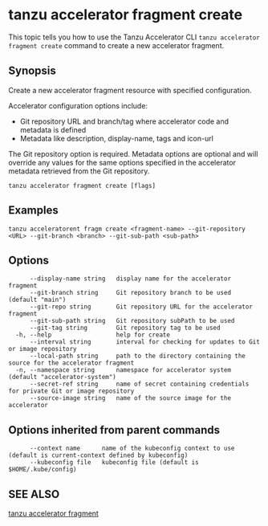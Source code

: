 # tanzu accelerator fragment create

This topic tells you how to use the Tanzu Accelerator CLI
`tanzu accelerator fragment create` command to create a new accelerator fragment.

## Synopsis

Create a new accelerator fragment resource with specified configuration.

Accelerator configuration options include:

- Git repository URL and branch/tag where accelerator code and metadata is defined
- Metadata like description, display-name, tags and icon-url

The Git repository option is required. Metadata options are optional and will override any values for
the same options specified in the accelerator metadata retrieved from the Git repository.

```console
tanzu accelerator fragment create [flags]
```

## Examples

```console
tanzu acceleratorent fragm create <fragment-name> --git-repository <URL> --git-branch <branch> --git-sub-path <sub-path>
```

## Options

```console
      --display-name string   display name for the accelerator fragment
      --git-branch string     Git repository branch to be used (default "main")
      --git-repo string       Git repository URL for the accelerator fragment
      --git-sub-path string   Git repository subPath to be used
      --git-tag string        Git repository tag to be used
  -h, --help                  help for create
      --interval string       interval for checking for updates to Git or image repository
      --local-path string     path to the directory containing the source for the accelerator fragment
  -n, --namespace string      namespace for accelerator system (default "accelerator-system")
      --secret-ref string     name of secret containing credentials for private Git or image repository
      --source-image string   name of the source image for the accelerator
```

## Options inherited from parent commands

```console
      --context name      name of the kubeconfig context to use (default is current-context defined by kubeconfig)
      --kubeconfig file   kubeconfig file (default is $HOME/.kube/config)
```

## SEE ALSO

[tanzu accelerator fragment](tanzu_accelerator_fragment.md)
